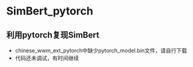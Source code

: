 # SimBert_pytorch
## 利用pytorch复现SimBert
- chinese_wwm_ext_pytorch中缺少pytorch_model.bin文件，请自行下载
- 代码还未调试，有时间继续
